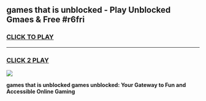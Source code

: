 
## games that is unblocked - Play Unblocked Gmaes & Free #r6fri
<h3>
<a href="https://news.freeplayer.one?title=games_that_is_unblocked&ref=24F">CLICK TO PLAY</a></h3>
<hr>

<h3>
<a href="https://news.freeplayer.one?title=games_that_is_unblocked&ref=24F">CLICK 2 PLAY</a>
  
</h3>

<a href="https://news.freeplayer.one?title=games_that_is_unblocked&ref=24F/"><img src="https://clearcache.store/games.png"></a>


**games that is unblocked games unblocked: Your Gateway to Fun and Accessible Online Gaming**
